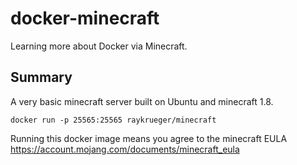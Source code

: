 docker-minecraft
================

Learning more about Docker via Minecraft.

Summary
----------------
A very basic minecraft server built on Ubuntu and minecraft 1.8.
```
docker run -p 25565:25565 raykrueger/minecraft
```

Running this docker image means you agree to the minecraft EULA
https://account.mojang.com/documents/minecraft_eula

